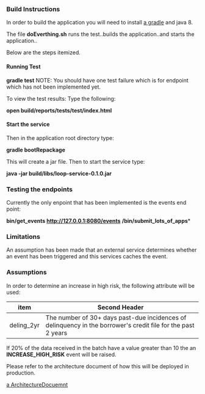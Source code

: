 ### Build Instructions ###
In order to build the application you will need to install [a gradle](https://gradle.org/) and java 8.

The file **doEverthing.sh** runs the test..builds the application..and starts the application..

Below are the steps itemized.

#### Running Test ####
**gradle test**
NOTE: You should have one test failure which is for endpoint which has not been implemented yet.
 
To view the test results: Type the following:

**open build/reports/tests/test/index.html**

#### Start the service ####

Then in the application root directory type:

**gradle bootRepackage**


This will create a jar file.
Then to start the service type:

**java -jar build/libs/loop-service-0.1.0.jar**

### Testing the endpoints ###
Currently the only enpoint that has been implemented is the events end point:

**bin/get_events http://127.0.0.1:8080/events**
**/bin/submit_lots_of_apps***

### Limitations ###
An assumption has been made that an external service determines whether an event
has been triggered and this services caches the event. 

### Assumptions ###
In order to determine an increase in high risk, the following attribute will be used:


| item  | Second Header |
| ------------- | ------------- |
| deling_2yr  | The number of 30+ days past-due incidences of delinquency in the borrower's credit file for the past 2 years  |

If 20% of the data received in the batch have a value greater than 10 the an **INCREASE_HIGH_RISK** event will be raised.

Please refer to the architecture document of how this will be deployed in production.

[a ArchitectureDocuemnt](https://github.com/kodjobaah/loopService/blob/master/LoopServiceArchitecture.pdf)
